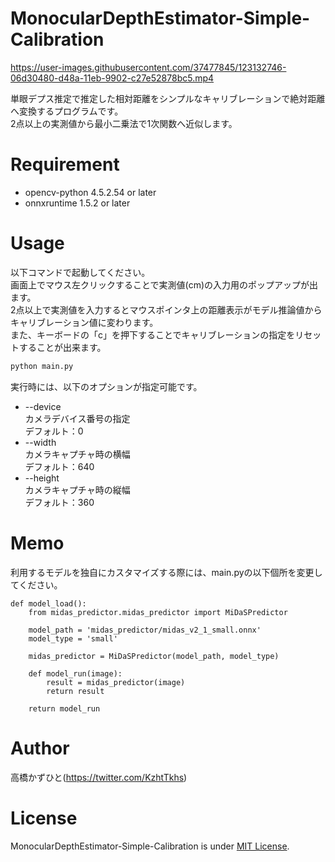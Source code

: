 # MonocularDepthEstimator-Simple-Calibration
https://user-images.githubusercontent.com/37477845/123132746-06d30480-d48a-11eb-9902-c27e52878bc5.mp4


単眼デプス推定で推定した相対距離をシンプルなキャリブレーションで絶対距離へ変換するプログラムです。<br>
2点以上の実測値から最小二乗法で1次関数へ近似します。

# Requirement 
* opencv-python 4.5.2.54 or later
* onnxruntime 1.5.2 or later

# Usage
以下コマンドで起動してください。<br>
画面上でマウス左クリックすることで実測値(cm)の入力用のポップアップが出ます。<br>
2点以上で実測値を入力するとマウスポインタ上の距離表示がモデル推論値からキャリブレーション値に変わります。<br>
また、キーボードの「c」を押下することでキャリブレーションの指定をリセットすることが出来ます。
```bash
python main.py
```
実行時には、以下のオプションが指定可能です。
   
* --device<br>
カメラデバイス番号の指定<br>
デフォルト：0
* --width<br>
カメラキャプチャ時の横幅<br>
デフォルト：640
* --height<br>
カメラキャプチャ時の縦幅<br>
デフォルト：360

# Memo
利用するモデルを独自にカスタマイズする際には、main.pyの以下個所を変更してください。
```
def model_load():
    from midas_predictor.midas_predictor import MiDaSPredictor

    model_path = 'midas_predictor/midas_v2_1_small.onnx'
    model_type = 'small'

    midas_predictor = MiDaSPredictor(model_path, model_type)

    def model_run(image):
        result = midas_predictor(image)
        return result

    return model_run
```

# Author
高橋かずひと(https://twitter.com/KzhtTkhs)
 
# License 
MonocularDepthEstimator-Simple-Calibration is under [MIT License](LICENSE).
